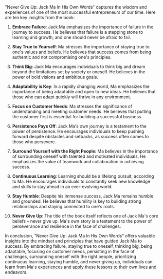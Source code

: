 "Never Give Up: Jack Ma In His Own Words" captures the wisdom and experiences of one of the most successful entrepreneurs of our time. Here are ten key insights from the book:

1. **Embrace Failure**: Jack Ma emphasizes the importance of failure in the journey to success. He believes that failure is a stepping stone to learning and growth, and one should never be afraid to fail.

2. **Stay True to Yourself**: Ma stresses the importance of staying true to one's values and beliefs. He believes that success comes from being authentic and not compromising one's principles.

3. **Think Big**: Jack Ma encourages individuals to think big and dream beyond the limitations set by society or oneself. He believes in the power of bold visions and ambitious goals.

4. **Adaptability is Key**: In a rapidly changing world, Ma emphasizes the importance of being adaptable and open to new ideas. He believes that those who can adapt quickly will thrive in any environment.

5. **Focus on Customer Needs**: Ma stresses the significance of understanding and meeting customer needs. He believes that putting the customer first is essential for building a successful business.

6. **Persistence Pays Off**: Jack Ma's own journey is a testament to the power of persistence. He encourages individuals to keep pushing forward despite obstacles and setbacks, as success often comes to those who persevere.

7. **Surround Yourself with the Right People**: Ma believes in the importance of surrounding oneself with talented and motivated individuals. He emphasizes the value of teamwork and collaboration in achieving success.

8. **Continuous Learning**: Learning should be a lifelong pursuit, according to Ma. He encourages individuals to constantly seek new knowledge and skills to stay ahead in an ever-evolving world.

9. **Stay Humble**: Despite his immense success, Jack Ma remains humble and grounded. He believes that humility is key to building strong relationships and staying connected to one's roots.

10. **Never Give Up**: The title of the book itself reflects one of Jack Ma's core beliefs – never give up. Ma's own story is a testament to the power of perseverance and resilience in the face of challenges.

In conclusion, "Never Give Up: Jack Ma In His Own Words" offers valuable insights into the mindset and principles that have guided Jack Ma to success. By embracing failure, staying true to oneself, thinking big, being adaptable, focusing on customer needs, persisting in the face of challenges, surrounding oneself with the right people, prioritizing continuous learning, staying humble, and never giving up, individuals can learn from Ma's experiences and apply these lessons to their own lives and endeavors.